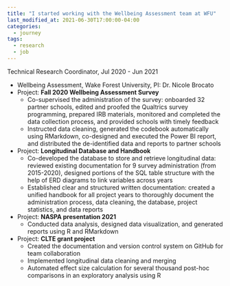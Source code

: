 ```yaml
---
title: "I started working with the Wellbeing Assessment team at WFU"
last_modified_at: 2021-06-30T17:00:00-04:00
categories:
  - journey
tags:
  - research
  - job
---
```


Technical Research Coordinator, Jul 2020 - Jun 2021
- Wellbeing Assessment, Wake Forest University, PI: Dr. Nicole Brocato
- Project: **Fall 2020 Wellbeing Assessment Survey**
  - Co-supervised the administration of the survey: onboarded 32 partner schools, edited and proofed the Qualtrics survey programming, prepared IRB materials, monitored and completed the data collection process, and provided schools with timely feedback
  - Instructed data cleaning, generated the codebook automatically using RMarkdown, co-designed and executed the Power BI report, and distributed the de-identified data and reports to partner schools
- Project: **Longitudinal Database and Handbook**
  - Co-developed the database to store and retrieve longitudinal data: reviewed existing documentation for 9 survey administration (from 2015-2020), designed portions of the SQL table structure with the help of ERD diagrams to link variables across years
  - Established clear and structured written documentation: created a unified handbook for all project years to thoroughly document the administration process, data cleaning, the database, project statistics, and data reports
- Project: **NASPA presentation 2021**
  - Conducted data analysis, designed data visualization, and generated reports using R and RMarkdown
- Project: **CLTE grant project**
  - Created the documentation and version control system on GitHub for team collaboration
  - Implemented longitudinal data cleaning and merging
  - Automated effect size calculation for several thousand post-hoc comparisons in an exploratory analysis using R